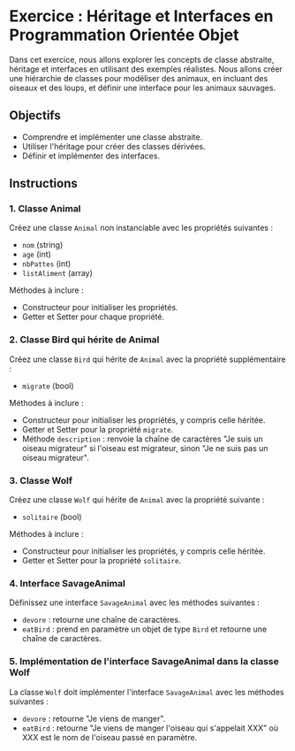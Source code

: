 # Exercice : Héritage et Interfaces en Programmation Orientée Objet

Dans cet exercice, nous allons explorer les concepts de classe abstraite, héritage et interfaces en utilisant des exemples réalistes. Nous allons créer une hiérarchie de classes pour modéliser des animaux, en incluant des oiseaux et des loups, et définir une interface pour les animaux sauvages.

## Objectifs

- Comprendre et implémenter une classe abstraite.
- Utiliser l'héritage pour créer des classes dérivées.
- Définir et implémenter des interfaces.

## Instructions

### 1. Classe Animal

Créez une classe `Animal` non instanciable avec les propriétés suivantes :

- `nom` (string)
- `age` (int)
- `nbPattes` (int)
- `listAliment` (array)

Méthodes à inclure :

- Constructeur pour initialiser les propriétés.
- Getter et Setter pour chaque propriété.

### 2. Classe Bird qui hérite de Animal

Créez une classe `Bird` qui hérite de `Animal` avec la propriété supplémentaire :

- `migrate` (bool)

Méthodes à inclure :

- Constructeur pour initialiser les propriétés, y compris celle héritée.
- Getter et Setter pour la propriété `migrate`.
- Méthode `description` : renvoie la chaîne de caractères "Je suis un oiseau migrateur" si l'oiseau est migrateur, sinon "Je ne suis pas un oiseau migrateur".

### 3. Classe Wolf

Créez une classe `Wolf` qui hérite de `Animal` avec la propriété suivante :

- `solitaire` (bool)

Méthodes à inclure :

- Constructeur pour initialiser les propriétés, y compris celle héritée.
- Getter et Setter pour la propriété `solitaire`.

### 4. Interface SavageAnimal

Définissez une interface `SavageAnimal` avec les méthodes suivantes :

- `devore` : retourne une chaîne de caractères.
- `eatBird` : prend en paramètre un objet de type `Bird` et retourne une chaîne de caractères.

### 5. Implémentation de l'interface SavageAnimal dans la classe Wolf

La classe `Wolf` doit implémenter l'interface `SavageAnimal` avec les méthodes suivantes :

- `devore` : retourne "Je viens de manger".
- `eatBird` : retourne "Je viens de manger l'oiseau qui s'appelait XXX" où XXX est le nom de l'oiseau passé en paramètre.
